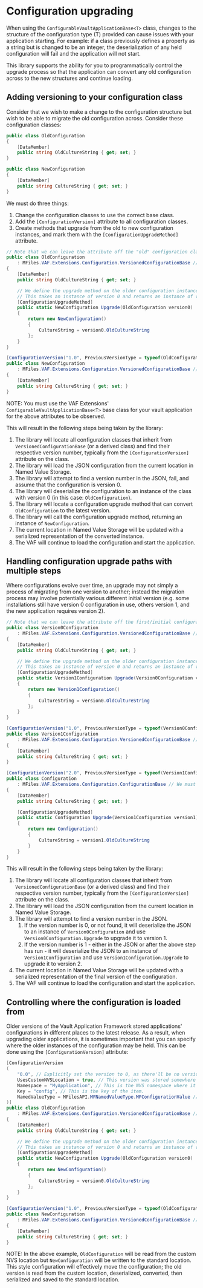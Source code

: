 ﻿# Configuration upgrading

When using the `ConfigurableVaultApplicationBase<T>` class, changes to the structure of the configuration type (T) provided can cause issues with your application starting.  For example: if a class previously defines a property as a string but is changed to be an integer, the deserialization of any held configuration will fail and the application will not start.

This library supports the ability for you to programmatically control the upgrade process so that the application can convert any old configuration across to the new structures and continue loading.

## Adding versioning to your configuration class

Consider that we wish to make a change to the configuration structure but wish to be able to migrate the old configuration across.  Consider these configuration classes:

```csharp
public class OldConfiguration
{
    [DataMember]
    public string OldCultureString { get; set; }
}

public class NewConfiguration
{
    [DataMember]
    public string CultureString { get; set; }
}
```

We must do three things:

1. Change the configuration classes to use the correct base class.
2. Add the `[ConfigurationVersion]` attribute to all configuration classes.
3. Create methods that upgrade from the old to new configuration instances, and mark them with the `[ConfigurationUpgradeMethod]` attribute.

```csharp
// Note that we can leave the attribute off the "old" configuration class and it will be considered version `0.0`.
public class OldConfiguration
    : MFiles.VAF.Extensions.Configuration.VersionedConfigurationBase // We must inherit from VersionedConfigurationBase or ConfigurationBase.
{
    [DataMember]
    public string OldCultureString { get; set; }

    // We define the upgrade method on the older configuration instance, returning the new one.
    // This takes an instance of version 0 and returns an instance of version 1.
    [ConfigurationUpgradeMethod]
    public static NewConfiguration Upgrade(OldConfiguration version0)
    {
        return new NewConfiguration()
        {
            CultureString = version0.OldCultureString
        };
    }
}

[ConfigurationVersion("1.0", PreviousVersionType = typeof(OldConfiguration))]
public class NewConfiguration
    : MFiles.VAF.Extensions.Configuration.VersionedConfigurationBase // We must inherit from VersionedConfigurationBase or ConfigurationBase.
{
    [DataMember]
    public string CultureString { get; set; }
}
```

NOTE: You must use the VAF Extensions' `ConfigurableVaultApplicationBase<T>` base class for your vault application for the above attributes to be observed.

This will result in the following steps being taken by the library:

1. The library will locate all configuration classes that inherit from `VersionedConfigurationBase` (or a derived class) and find their respective version number, typically from the `[ConfigurationVersion]` attribute on the class.
2. The library will load the JSON configuration from the current location in Named Value Storage.
3. The library will attempt to find a version number in the JSON, fail, and assume that the configuration is version 0.
4. The library will deserialize the configuration to an instance of the class with version 0 (in this case: `OldConfiguration`).
5. The library will locate a configuration upgrade method that can convert `OldConfiguration` to the latest version.
6. The library will call the configuration upgrade method, returning an instance of `NewConfiguration`.
7. The current location in Named Value Storage will be updated with a serialized representation of the converted instance.
8. The VAF will continue to load the configuration and start the application.

## Handling configuration upgrade paths with multiple steps

Where configurations evolve over time, an upgrade may not simply a process of migrating from one version to another; instead the migration process may involve potentially various different initial version (e.g. some installations still have version 0 configuration in use, others version 1, and the new application requires version 2).

```csharp
// Note that we can leave the attribute off the first/initial configuration class and it will be considered version `0.0`.
public class Version0Configuration
    : MFiles.VAF.Extensions.Configuration.VersionedConfigurationBase // We must inherit from VersionedConfigurationBase or ConfigurationBase.
{
    [DataMember]
    public string OldCultureString { get; set; }

    // We define the upgrade method on the older configuration instance, returning the new one.
    // This takes an instance of version 0 and returns an instance of version 1.
    [ConfigurationUpgradeMethod]
    public static Version1Configuration Upgrade(Version0Configuration version0)
    {
        return new Version1Configuration()
        {
            CultureString = version0.OldCultureString
        };
    }
}

[ConfigurationVersion("1.0", PreviousVersionType = typeof(Version0Configuration))]
public class Version1Configuration
    : MFiles.VAF.Extensions.Configuration.VersionedConfigurationBase // We must inherit from VersionedConfigurationBase or ConfigurationBase.
{
    [DataMember]
    public string CultureString { get; set; }
}

[ConfigurationVersion("2.0", PreviousVersionType = typeof(Version1Configuration))]
public class Configuration
    : MFiles.VAF.Extensions.Configuration.ConfigurationBase // We must inherit from VersionedConfigurationBase or ConfigurationBase.
{
    [DataMember]
    public string CultureString { get; set; }

    [ConfigurationUpgradeMethod]
    public static Configuration Upgrade(Version1Configuration version1)
    {
        return new Configuration()
        {
            CultureString = version1.OldCultureString
        }
    }
}
```

This will result in the following steps being taken by the library:

1. The library will locate all configuration classes that inherit from `VersionedConfigurationBase` (or a derived class) and find their respective version number, typically from the `[ConfigurationVersion]` attribute on the class.
2. The library will load the JSON configuration from the current location in Named Value Storage.
3. The library will attempt to find a version number in the JSON.
    1. If the version number is 0, or not found, it will deserialize the JSON to an instance of `Version0Configuration` and use `Version0Configuration.Upgrade` to upgrade it to version 1.
    2. If the version number is 1 - either in the JSON or after the above step has run - it will deserialize the JSON to an instance of `Version1Configuration` and use `Version1Configuration.Upgrade` to upgrade it to version 2.
7. The current location in Named Value Storage will be updated with a serialized representation of the final version of the configuration.
8. The VAF will continue to load the configuration and start the application.

## Controlling where the configuration is loaded from

Older versions of the Vault Application Framework stored applications' configurations in different places to the latest release.  As a result, when upgrading older applications, it is sometimes important that you can specify where the older instances of the configuration may be held.  This can be done using the `[ConfigurationVersion]` attribute:

```csharp
[ConfigurationVersion
(
    "0.0", // Explicitly set the version to 0, as there'll be no version number in NVS.
    UsesCustomNVSLocation = true, // This version was stored somewhere other than the default.
    Namespace = "MyApplication", // This is the NVS namespace where it was held.
    Key = "config", // This is the key of the item.
    NamedValueType = MFilesAPI.MFNamedValueType.MFConfigurationValue // This is the type of named value item that was used.
)]
public class OldConfiguration
    : MFiles.VAF.Extensions.Configuration.VersionedConfigurationBase // We must inherit from VersionedConfigurationBase or ConfigurationBase.
{
    [DataMember]
    public string OldCultureString { get; set; }

    // We define the upgrade method on the older configuration instance, returning the new one.
    // This takes an instance of version 0 and returns an instance of version 1.
    [ConfigurationUpgradeMethod]
    public static NewConfiguration Upgrade(OldConfiguration version0)
    {
        return new NewConfiguration()
        {
            CultureString = version0.OldCultureString
        };
    }
}

[ConfigurationVersion("1.0", PreviousVersionType = typeof(OldConfiguration))]
public class NewConfiguration
    : MFiles.VAF.Extensions.Configuration.VersionedConfigurationBase // We must inherit from VersionedConfigurationBase or ConfigurationBase.
{
    [DataMember]
    public string CultureString { get; set; }
}
```

NOTE: In the above example, `OldConfiguration` will be read from the custom NVS location but `NewConfiguration` will be written to the standard location.  This style configuration will effectively move the configuration; the old version is read from the custom location, deserialized, converted, then serialized and saved to the standard location.
